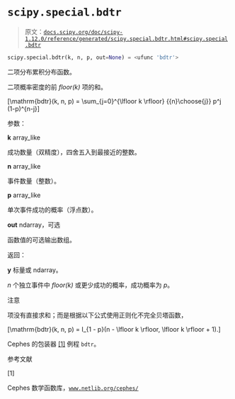 # `scipy.special.bdtr`

> 原文：[`docs.scipy.org/doc/scipy-1.12.0/reference/generated/scipy.special.bdtr.html#scipy.special.bdtr`](https://docs.scipy.org/doc/scipy-1.12.0/reference/generated/scipy.special.bdtr.html#scipy.special.bdtr)

```py
scipy.special.bdtr(k, n, p, out=None) = <ufunc 'bdtr'>
```

二项分布累积分布函数。

二项概率密度的前 *floor(k)* 项的和。

\[\mathrm{bdtr}(k, n, p) = \sum_{j=0}^{\lfloor k \rfloor} {{n}\choose{j}} p^j (1-p)^{n-j}\]

参数：

**k** array_like

成功数量（双精度），四舍五入到最接近的整数。

**n** array_like

事件数量（整数）。

**p** array_like

单次事件成功的概率（浮点数）。

**out** ndarray，可选

函数值的可选输出数组。

返回：

**y** 标量或 ndarray。

*n* 个独立事件中 *floor(k)* 或更少成功的概率，成功概率为 *p*。

注意

项没有直接求和；而是根据以下公式使用正则化不完全贝塔函数，

\[\mathrm{bdtr}(k, n, p) = I_{1 - p}(n - \lfloor k \rfloor, \lfloor k \rfloor + 1).\]

Cephes 的包装器 [[1]](#r7d9104350497-1) 例程 `bdtr`。

参考文献

[1]

Cephes 数学函数库，[`www.netlib.org/cephes/`](http://www.netlib.org/cephes/)
